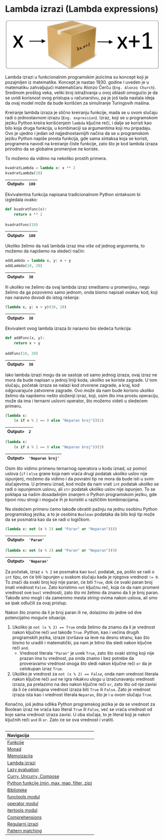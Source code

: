 # Lambda izrazi (Lambda expressions)

<p align="center">
  <img src="Slike/Lambda.png" />
</p>

Lambda izrazi u funkcionalnim programskim jezicima su koncept koji je pozajmljen iz matematike. Koncept je nastao 1930. godine i uveden je u matematiku zahvaljujući matematičaru Alonzo Čerču (`Eng. Alonzo Church`). Sredinom prošlog veka, veliki broj istraživanja u ovoj oblasti omogućio je da se uvidi korisnost ovog pristupa u računarstvu, pa je još tada nastala ideja da ovaj model može da bude korišćen za simuliranje Turingovih mašina.

Kreiranje lambda izraza je slično kreiranju funkcije, mada se u ovom slučaju radi o jednostavnom izrazu (`Eng. expression`). Izraz, koji se u programskom jeziku Python kreira korišćenjem `lambda` ključne reči, i dalje se koristi kao bilo koja druga funkcija, u kombinaciji sa argumentima koji mu pripadaju. Ovo je ujedno i jedan od najjednostavnijih načina da se u programskom jeziku Python napiše prosta funkcija, gde sama sintaksa koja se koristi, programera navodi na kreiranje čiste funkcije, zato što je kod lambda izraza prirodno da se globalne promenjive ne koriste.

To možemo da vidimo na nekoliko prostih primera.

```python
kvadratLambda = lambda x: x ** 2
kvadratLambda(10)
```
|Output>|`100`|
|-------|:-------:|

Ekvivalentna funkcija napisana tradicionalnom Python sintaksom bi izgledala ovako:

```python
def kvadratFunc(x):
    return x ** 2

kvadratFunc(10)
```
|Output>|`100`|
|-------|:-------:|

Ukoliko želimo da naš lambda izraz ima više od jednog argumenta, to možemo da napišemo na sledeći način:

```python
addLambda = lambda x, y: x + y
addLambda(10, 20)
```
|Output>|`30`|
|-------|:-------:|

Ili ukoliko ne želimo da ovaj lambda izraz smeštamo u promenjivu, nego želimo da ga pozovemo samo jednom, onda bismo napisali ovakav kod, koji nas naravno dovodi do istog rešenja:

```python
(lambda x, y: x + y)(10, 20)
```
|Output>|`30`|
|-------|:-------:|

Ekvivalent ovog lambda izraza bi naravno bio sledeća funkcija:

```python
def addFunc(x, y):
    return x + y

addFunc(10, 20)
```
|Output>|`30`|
|-------|:-------:|

Iako lambda izrazi mogu da se sastoje od samo jednog izraza, ovaj izraz ne mora da bude napisan u jednoj liniji koda, ukoliko se koriste zagrade. U tom slučaju, početak izraza se nalazi kod otvorene zagrade, a kraj, kod odgovarajuće zatvorene zagrade. Ovo može da nam bude korisno ukoliko želimo da napišemo nešto složeniji izraz, koji, osim što ima prostu operaciju, može da ima i ternarni uslovni operator, što možemo videti u sledećem primeru.

```python
(lambda x: 
    (x if x % 2 == 0 else "Neparan broj"))(2)
```
|Output>|`2`|
|-------|:-------:|

```python
(lambda x: 
    (x if x % 2 == 0 else "Neparan broj"))(3)
```
|Output>|`'Neparan broj'`|
|-------|:-------:|

Osim što vidimo primenu ternarnog operatora u kodu iznad, uz pomoć uslova (`if` i `else` grane koja nam vraća drugi podatak ukoliko uslov nije ispunjen), možemo da vidimo i da povratni tip ne mora da bude isti u svim slučajevima. U primeru iznad, kod može da nam vrati `int` podatak ukoliko se radi o ispunjenom uslovu, ali `str` podatak ukoliko uslov nije ispunjen. To se poklapa sa našim dosadašnjim znanjem o Python programskom jeziku, gde tipovi nisu strogi i moguće ih je koristiti u različitim kombinacijama.

Na sledećem primeru ćemo takođe obratiti pažnju na jednu osobinu Python programskog jezika, a to je osobina `Boolean` podataka da bilo koji tip može da se posmatra kao da se radi o logičkom.

```python
(lambda x: not (x % 2) and "Paran" or "Neparan")(8)
```
|Output>|`'Paran'`|
|-------|:-------:|

```python
(lambda x: not (x % 2) and "Paran" or "Neparan")(9)
```
|Output>|`'Neparan'`|
|-------|:-------:|

Za početak, izraz `x % 2` se posmatra kao `bool` podatak, pa, pošto se radi o `int` tipu, on će biti ispunjen u svakom slučaju kada je njegova vrednost `!= 0`. To znači da svaki broj koji nije paran, će biti `True`, dok će svaki paran broj imati vrednost `False`. Zato koristimo `not` ključnu reč, koja će da nam promeni vrednost ove `bool` vrednosti, zato što mi želimo da znamo da li je broj paran. Takođe smo mogli i da zamenimo mesta string-ovima nakon uslova, ali smo se ipak odlučili za ovaj pristup.

Nakon što znamo da li je broj paran ili ne, dolazimo do jedne od dve potencijalno moguće situacije.
1. Ukoliko je `not (x % 2) == True` onda želimo da znamo da li je vrednost nakon ključne reči `and` takođe `True`. Python, kao i većina drugih programskih jezika, izraze izvršava sa leve na desnu stranu, kao što bismo to uradili i matematički, pa nam je bitno šta sledi nakon ključne reči `and`.
   - Vrednost literala `"Paran"` je uvek `True`, zato što svaki string koji nije prazan ima tu vrednost, pa onda znamo i bez potrebe da proveravamo vrednost onoga što sledi nakon ključne reči `or` da je celokupan izraz `True`.
2. Ukoliko je vrednost za `not (x % 2) == False`, onda nam vrednost literala nakon ključne reči `and` ne igra nikakvu ulogu u izračunavanju vrednosti izraza, pa prelazimo na deo nakon ključne reči `or`, zato što od nje zavisi da li će celokupna vrednost izraza biti `True` ili `False`. Zato je vrednost izraza ista kao i vrednost literala `Neparan`, što je i u ovom slučaju `True`.

Konačno, još jedna odlika Python programskog jezika je da se vrednost za Boolean izraz ne vraća kao literal `True` ili `False`, već se vraća vrednost od koje sama vrednost izraza zavisi. U oba slučaja, to je literal koji je nakon ključnih reči `and` ili `or`. Zato će se ova vrednost i vratiti.

##

|Navigacija|
|:-------|
|[Funkcije](Funkcije.md)|
|[Monad](Monad.md)|
|[Memoizacija](Memoizacija.md)|
|[Lambda izrazi](Lambda.md)|
|[Lazy evaluation](Lazy.md)|
|[Curry, Uncurry, Compose](Curry.md)|
|[Python funkcije (min, max, map, filter, zip)](Functions.md)|
|[Biblioteke](Library.md)|
|[functools modul](functools.md)|
|[operator modul](operator.md)|
|[itertools modul](itertools.md)|
|[Comprehensions](Comprehensions.md)|
|[Regularni izrazi](RegularExpressions.md)|
|[Pattern matching](PatternMatching.md)|